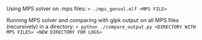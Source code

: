 Using MPS solver on .mps files:
` > ./mps_gensol.elf <MPS FILE> `

Running MPS solver and comparing with glpk output on all MPS files (recursively) in a directory:
` > python ./compare_output.py <DIRECTORY WITH MPS FILES> <NEW DIRECTORY FOR LOGS> `